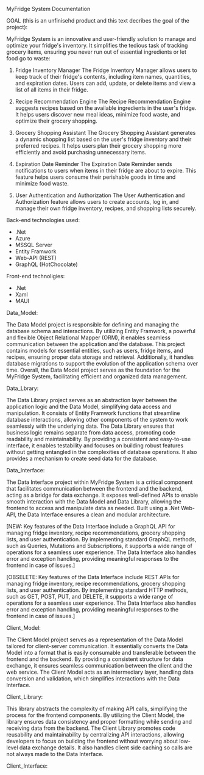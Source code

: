 MyFridge System Documentation

GOAL (this is an unfinisehd product and this text decribes the goal of the project):

MyFridge System is an innovative and user-friendly solution to manage and optimize your fridge's inventory. It simplifies the tedious task of tracking grocery items, ensuring you never run out of essential ingredients or let food go to waste:

1. Fridge Inventory Manager
The Fridge Inventory Manager allows users to keep track of their fridge's contents, including item names, quantities, and expiration dates. Users can add, update, or delete items and view a list of all items in their fridge.

2. Recipe Recommendation Engine
The Recipe Recommendation Engine suggests recipes based on the available ingredients in the user's fridge. It helps users discover new meal ideas, minimize food waste, and optimize their grocery shopping.

3. Grocery Shopping Assistant
The Grocery Shopping Assistant generates a dynamic shopping list based on the user's fridge inventory and their preferred recipes. It helps users plan their grocery shopping more efficiently and avoid purchasing unnecessary items.

4. Expiration Date Reminder
The Expiration Date Reminder sends notifications to users when items in their fridge are about to expire. This feature helps users consume their perishable goods in time and minimize food waste.

5. User Authentication and Authorization
The User Authentication and Authorization feature allows users to create accounts, log in, and manage their own fridge inventory, recipes, and shopping lists securely.

Back-end technologies used:
  - .Net
  - Azure
  - MSSQL Server
  - Entity Framwork
  - Web-API (REST)
  - GraphQL (HotChocolate)

Front-end technoligies:
  - .Net
  - Xaml
  - MAUI

Data_Model: 

The Data Model project is responsible for defining and managing the database schema and interactions. By utilizing Entity Framwork, a powerful and flexible Object Relational Mapper (ORM), it enables seamless communication between the application and the database. This project contains models for essential entities, such as users, fridge items, and recipes, ensuring proper data storage and retrieval. Additionally, it handles database migrations to support the evolution of the application schema over time. Overall, the Data Model project serves as the foundation for the MyFridge System, facilitating efficient and organized data management.

Data_Lbrary:

The Data Library project serves as an abstraction layer between the application logic and the Data Model, simplifying data access and manipulation. It consists of Entity Framwork functions that streamline database interactions, allowing other components of the system to work seamlessly with the underlying data. The Data Library ensures that business logic remains separate from data access, promoting code readability and maintainability. By providing a consistent and easy-to-use interface, it enables testability and focuses on building robust features without getting entangled in the complexities of database operations. It also provides a mechanism to create seed data for the database.

Data_Interface:

The Data Interface project within MyFridge System is a critical component that facilitates communication between the frontend and the backend, acting as a bridge for data exchange. It exposes well-defined APIs to enable smooth interaction with the Data Model and Data Library, allowing the frontend to access and manipulate data as needed. Built using a .Net Web-API, the Data Interface ensures a clean and modular architecture.

[NEW: Key features of the Data Interface include a GraphQL API for managing fridge inventory, recipe recommendations, grocery shopping lists, and user authentication. By implementing standard GraphQL methods, such as Queries, Mutations and Subscriptions, it supports a wide range of operations for a seamless user experience. The Data Interface also handles error and exception handling, providing meaningful responses to the frontend in case of issues.]

[OBSELETE: Key features of the Data Interface include REST APIs for managing fridge inventory, recipe recommendations, grocery shopping lists, and user authentication. By implementing standard HTTP methods, such as GET, POST, PUT, and DELETE, it supports a wide range of operations for a seamless user experience. The Data Interface also handles error and exception handling, providing meaningful responses to the frontend in case of issues.]

Client_Model:

The Client Model project serves as a representation of the Data Model tailored for client-server communication. It essentially converts the Data Model into a format that is easily consumable and transferable between the frontend and the backend. By providing a consistent structure for data exchange, it ensures seamless communication between the client and the web service. The Client Model acts as an intermediary layer, handling data conversion and validation, which simplifies interactions with the Data Interface.

Client_Library:

This library abstracts the complexity of making API calls, simplifying the process for the frontend components. By utilizing the Client Model, the library ensures data consistency and proper formatting while sending and receiving data from the backend. The Client Library promotes code reusability and maintainability by centralizing API interactions, allowing developers to focus on building the frontend without worrying about low-level data exchange details. It also handles client side caching so calls are not always made to the Data Interface. 

Client_Interface:



